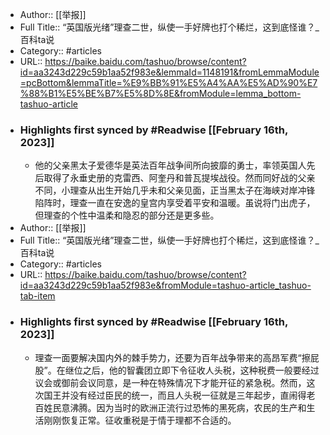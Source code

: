 - Author:: [[举报]]
- Full Title:: “英国版光绪”理查二世，纵使一手好牌也打个稀烂，这到底怪谁？_百科ta说
- Category:: #articles
- URL:: https://baike.baidu.com/tashuo/browse/content?id=aa3243d229c59b1aa52f983e&lemmaId=1148191&fromLemmaModule=pcBottom&lemmaTitle=%E9%BB%91%E5%A4%AA%E5%AD%90%E7%88%B1%E5%BE%B7%E5%8D%8E&fromModule=lemma_bottom-tashuo-article
- ### Highlights first synced by #Readwise [[February 16th, 2023]]
    - 他的父亲黑太子爱德华是英法百年战争间所向披靡的勇士，率领英国人先后取得了永垂史册的克雷西、阿奎丹和普瓦提埃战役。然而同好战的父亲不同，小理查从出生开始几乎未和父亲见面，正当黑太子在海峡对岸冲锋陷阵时，理查一直在安逸的皇宫内享受着平安和温暖。虽说将门出虎子，但理查的个性中温柔和隐忍的部分还是更多些。
- Author:: [[举报]]
- Full Title:: “英国版光绪”理查二世，纵使一手好牌也打个稀烂，这到底怪谁？_百科ta说
- Category:: #articles
- URL:: https://baike.baidu.com/tashuo/browse/content?id=aa3243d229c59b1aa52f983e&fromModule=tashuo-article_tashuo-tab-item
- ### Highlights first synced by #Readwise [[February 16th, 2023]]
    - 理查一面要解决国内外的棘手势力，还要为百年战争带来的高昂军费“擦屁股”。在继位之后，他的智囊团立即下令征收人头税，这种税费一般要经过议会或御前会议同意，是一种在特殊情况下才能开征的紧急税。然而，这次国王并没有经过臣民的统一，而且人头税一征就是三年起步，直闹得老百姓民意沸腾。因为当时的欧洲正流行过恐怖的黑死病，农民的生产和生活刚刚恢复正常。征收重税是于情于理都不合适的。
